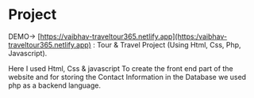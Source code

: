 # Project
DEMO->  [https://vaibhav-traveltour365.netlify.app](https:/vaibhav-traveltour365.netlify.app) : Tour & Travel Project (Using Html, Css, Php, Javascript).

Here I used Html, Css & javascript To create the front end part of the website and for storing the Contact Information in the Database we used php as a backend language.

